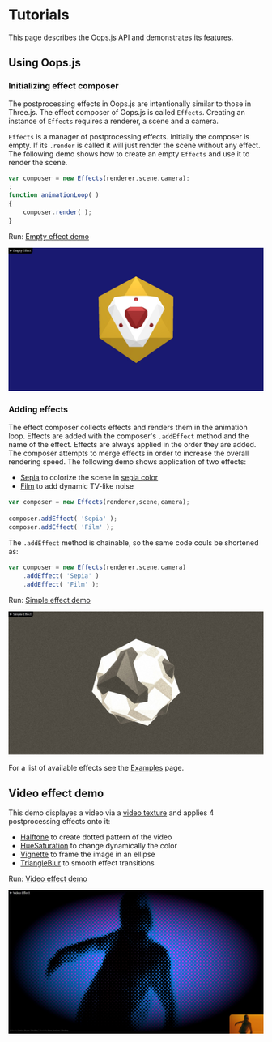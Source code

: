 # Tutorials

This page describes the Oops.js API and demonstrates its features.


## Using Oops.js

### Initializing effect composer

The postprocessing effects in Oops.js are intentionally similar to those in
Three.js. The effect composer of Oops.js is called `Effects`. Creating an
instance of `Effects` requires a renderer, a scene and a camera.

`Effects` is a manager of postprocessing effects. Initially the composer is
empty. If its `.render` is called it will just render the scene without any
effect. The following demo shows how to create an empty `Effects` and use it
to render the scene.

```js
var composer = new Effects(renderer,scene,camera);
:
function animationLoop( )
{
	composer.render( );
}
```

Run: [Empty effect demo](empty-effect/index.html)
	
[<img src="empty-effect/snapshot.jpg">](empty-effect/index.html)



### Adding effects

The effect composer collects effects and renders them in the animation loop.
Effects are added with the composer's `.addEffect` method and the name of the
effect. Effects are always applied in the order they are added. The composer
attempts to merge effects in order to increase the overall rendering speed.
The following demo shows application of two effects:
* [Sepia](../examples/index.md#sepiashader) to colorize the scene in [sepia color](https://en.wikipedia.org/wiki/Sepia_(color))
* [Film](../examples/index.md#filmshader) to add dynamic TV-like noise


```js
var composer = new Effects(renderer,scene,camera);

composer.addEffect( 'Sepia' );
composer.addEffect( 'Film' );
```

The `.addEffect` method is chainable, so the same code couls be shortened as:

```js
var composer = new Effects(renderer,scene,camera)
    .addEffect( 'Sepia' )
    .addEffect( 'Film' );
```



Run: [Simple effect demo](simple-effect/index.html)
	
[<img src="simple-effect/snapshot.jpg">](simple-effect/index.html)

For a list of available effects see the [Examples](../examples) page.





## Video effect demo

This demo displayes a video via a [video texture](https://threejs.org/docs/#api/en/textures/VideoTexture)
and applies 4 postprocessing effects onto it:
* [Halftone](../examples/index.md#halftoneshader) to create dotted pattern of the video
* [HueSaturation](../examples/index.md#huesaturationshader) to change dynamically the color
* [Vignette](../examples/index.md#vignetteshader) to frame the image in an ellipse
* [TriangleBlur](../examples/index.md#triangleblurshader) to smooth effect transitions

Run: [Video effect demo](video-effect/index.html)
	
[<img src="video-effect/snapshot.jpg">](video-effect/index.html)

